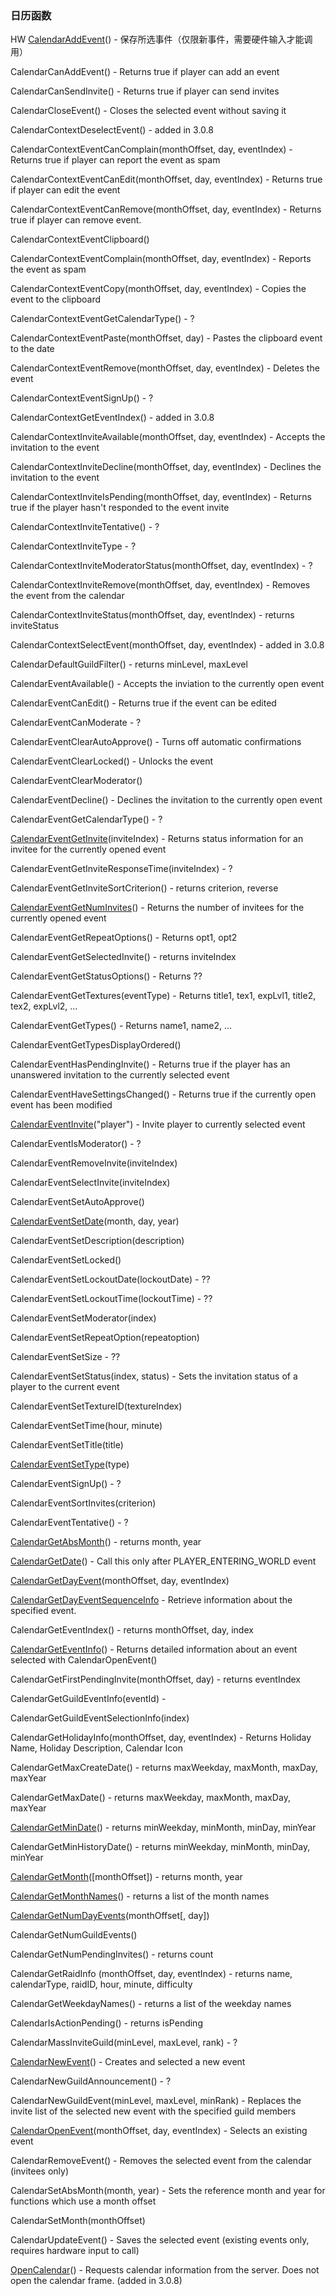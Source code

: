 ### 日历函数

HW [CalendarAddEvent](https://wow.gamepedia.com/API_CalendarAddEvent)\(\) - 保存所选事件（仅限新事件，需要硬件输入才能调用）

CalendarCanAddEvent\(\) - Returns true if player can add an event

CalendarCanSendInvite\(\) - Returns true if player can send invites

CalendarCloseEvent\(\) - Closes the selected event without saving it

CalendarContextDeselectEvent\(\) - added in 3.0.8

CalendarContextEventCanComplain\(monthOffset, day, eventIndex\) - Returns true if player can report the event as spam

CalendarContextEventCanEdit\(monthOffset, day, eventIndex\) - Returns true if player can edit the event

CalendarContextEventCanRemove\(monthOffset, day, eventIndex\) - Returns true if player can remove event.

CalendarContextEventClipboard\(\)

CalendarContextEventComplain\(monthOffset, day, eventIndex\) - Reports the event as spam

CalendarContextEventCopy\(monthOffset, day, eventIndex\) - Copies the event to the clipboard

CalendarContextEventGetCalendarType\(\) - ?

CalendarContextEventPaste\(monthOffset, day\) - Pastes the clipboard event to the date

CalendarContextEventRemove\(monthOffset, day, eventIndex\) - Deletes the event

CalendarContextEventSignUp\(\) - ?

CalendarContextGetEventIndex\(\) - added in 3.0.8

CalendarContextInviteAvailable\(monthOffset, day, eventIndex\) - Accepts the invitation to the event

CalendarContextInviteDecline\(monthOffset, day, eventIndex\) - Declines the invitation to the event

CalendarContextInviteIsPending\(monthOffset, day, eventIndex\) - Returns true if the player hasn't responded to the event invite

CalendarContextInviteTentative\(\) - ?

CalendarContextInviteType - ?

CalendarContextInviteModeratorStatus\(monthOffset, day, eventIndex\) - ?

CalendarContextInviteRemove\(monthOffset, day, eventIndex\) - Removes the event from the calendar

CalendarContextInviteStatus\(monthOffset, day, eventIndex\) - returns inviteStatus

CalendarContextSelectEvent\(monthOffset, day, eventIndex\) - added in 3.0.8

CalendarDefaultGuildFilter\(\) - returns minLevel, maxLevel

CalendarEventAvailable\(\) - Accepts the inviation to the currently open event

CalendarEventCanEdit\(\) - Returns true if the event can be edited

CalendarEventCanModerate - ?

CalendarEventClearAutoApprove\(\) - Turns off automatic confirmations

CalendarEventClearLocked\(\) - Unlocks the event

CalendarEventClearModerator\(\)

CalendarEventDecline\(\) - Declines the invitation to the currently open event

CalendarEventGetCalendarType\(\) - ?

[CalendarEventGetInvite](https://wow.gamepedia.com/API_CalendarEventGetInvite)\(inviteIndex\) - Returns status information for an invitee for the currently opened event

CalendarEventGetInviteResponseTime\(inviteIndex\) - ?

CalendarEventGetInviteSortCriterion\(\) - returns criterion, reverse

[CalendarEventGetNumInvites](https://wow.gamepedia.com/API_CalendarEventGetNumInvites)\(\) - Returns the number of invitees for the currently opened event

CalendarEventGetRepeatOptions\(\) - Returns opt1, opt2

CalendarEventGetSelectedInvite\(\) - returns inviteIndex

CalendarEventGetStatusOptions\(\) - Returns ??

CalendarEventGetTextures\(eventType\) - Returns title1, tex1, expLvl1, title2, tex2, expLvl2, ...

CalendarEventGetTypes\(\) - Returns name1, name2, ...

CalendarEventGetTypesDisplayOrdered\(\)

CalendarEventHasPendingInvite\(\) - Returns true if the player has an unanswered invitation to the currently selected event

CalendarEventHaveSettingsChanged\(\) - Returns true if the currently open event has been modified

[CalendarEventInvite](https://wow.gamepedia.com/API_CalendarEventInvite)\("player"\) - Invite player to currently selected event

CalendarEventIsModerator\(\) - ?

CalendarEventRemoveInvite\(inviteIndex\)

CalendarEventSelectInvite\(inviteIndex\)

CalendarEventSetAutoApprove\(\)

[CalendarEventSetDate](https://wow.gamepedia.com/API_CalendarEventSetDate)\(month, day, year\)

CalendarEventSetDescription\(description\)

CalendarEventSetLocked\(\)

CalendarEventSetLockoutDate\(lockoutDate\) - ??

CalendarEventSetLockoutTime\(lockoutTime\) - ??

CalendarEventSetModerator\(index\)

CalendarEventSetRepeatOption\(repeatoption\)

CalendarEventSetSize - ??

CalendarEventSetStatus\(index, status\) - Sets the invitation status of a player to the current event

CalendarEventSetTextureID\(textureIndex\)

CalendarEventSetTime\(hour, minute\)

CalendarEventSetTitle\(title\)

[CalendarEventSetType](https://wow.gamepedia.com/API_CalendarEventSetType)\(type\)

CalendarEventSignUp\(\) - ?

CalendarEventSortInvites\(criterion\)

CalendarEventTentative\(\) - ?

[CalendarGetAbsMonth](https://wow.gamepedia.com/API_CalendarGetAbsMonth)\(\) - returns month, year

[CalendarGetDate](https://wow.gamepedia.com/API_CalendarGetDate)\(\) - Call this only after PLAYER\_ENTERING\_WORLD event

[CalendarGetDayEvent](https://wow.gamepedia.com/API_CalendarGetDayEvent)\(monthOffset, day, eventIndex\)

[CalendarGetDayEventSequenceInfo](https://wow.gamepedia.com/API_CalendarGetDayEventSequenceInfo) - Retrieve information about the specified event.

CalendarGetEventIndex\(\) - returns monthOffset, day, index

[CalendarGetEventInfo](https://wow.gamepedia.com/API_CalendarGetEventInfo)\(\) - Returns detailed information about an event selected with CalendarOpenEvent\(\)

CalendarGetFirstPendingInvite\(monthOffset, day\) - returns eventIndex

CalendarGetGuildEventInfo\(eventId\) -

CalendarGetGuildEventSelectionInfo\(index\)

CalendarGetHolidayInfo\(monthOffset, day, eventIndex\) - Returns Holiday Name, Holiday Description, Calendar Icon

CalendarGetMaxCreateDate\(\) - returns maxWeekday, maxMonth, maxDay, maxYear

CalendarGetMaxDate\(\) - returns maxWeekday, maxMonth, maxDay, maxYear

[CalendarGetMinDate](https://wow.gamepedia.com/API_CalendarGetMinDate)\(\) - returns minWeekday, minMonth, minDay, minYear

CalendarGetMinHistoryDate\(\) - returns minWeekday, minMonth, minDay, minYear

[CalendarGetMonth](https://wow.gamepedia.com/API_CalendarGetMonth)\(\[monthOffset\]\) - returns month, year

[CalendarGetMonthNames](https://wow.gamepedia.com/API_CalendarGetMonthNames)\(\) - returns a list of the month names

[CalendarGetNumDayEvents](https://wow.gamepedia.com/API_CalendarGetNumDayEvents)\(monthOffset\[, day\]\)

CalendarGetNumGuildEvents\(\)

CalendarGetNumPendingInvites\(\) - returns count

CalendarGetRaidInfo \(monthOffset, day, eventIndex\) - returns name, calendarType, raidID, hour, minute, difficulty

CalendarGetWeekdayNames\(\) - returns a list of the weekday names

CalendarIsActionPending\(\) - returns isPending

CalendarMassInviteGuild\(minLevel, maxLevel, rank\) - ?

[CalendarNewEvent](https://wow.gamepedia.com/API_CalendarNewEvent)\(\) - Creates and selected a new event

CalendarNewGuildAnnouncement\(\) - ?

CalendarNewGuildEvent\(minLevel, maxLevel, minRank\) - Replaces the invite list of the selected new event with the specified guild members

[CalendarOpenEvent](https://wow.gamepedia.com/API_CalendarOpenEvent)\(monthOffset, day, eventIndex\) - Selects an existing event

CalendarRemoveEvent\(\) - Removes the selected event from the calendar \(invitees only\)

CalendarSetAbsMonth\(month, year\) - Sets the reference month and year for functions which use a month offset

CalendarSetMonth\(monthOffset\)

CalendarUpdateEvent\(\) - Saves the selected event \(existing events only, requires hardware input to call\)

[OpenCalendar](https://wow.gamepedia.com/API_OpenCalendar)\(\) - Requests calendar information from the server. Does not open the calendar frame. \(added in 3.0.8\)

